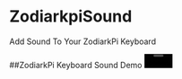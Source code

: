 # ZodiarkpiSound
Add Sound To Your ZodiarkPi Keyboard

##ZodiarkPi Keyboard Sound Demo
<video src='https://github.com/user-attachments/assets/96be4976-08ce-485e-ae0a-f66f3da4de4b' width=50/>
https://github.com/user-attachments/assets/96be4976-08ce-485e-ae0a-f66f3da4de4b


